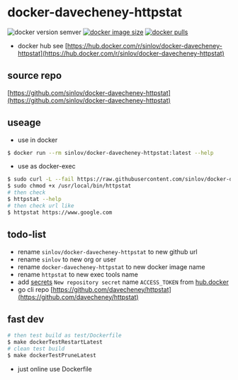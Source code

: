 # docker-davecheney-httpstat

![docker version semver](https://img.shields.io/docker/v/sinlov/docker-davecheney-httpstat?sort=semver)
[![docker image size](https://img.shields.io/docker/image-size/sinlov/docker-davecheney-httpstat)](https://hub.docker.com/r/sinlov/docker-davecheney-httpstat)
[![docker pulls](https://img.shields.io/docker/pulls/sinlov/docker-davecheney-httpstat)](https://hub.docker.com/r/sinlov/docker-davecheney-httpstat/tags?page=1&ordering=last_updated)

- docker hub see [https://hub.docker.com/r/sinlov/docker-davecheney-httpstat](https://hub.docker.com/r/sinlov/docker-davecheney-httpstat)

## source repo

[https://github.com/sinlov/docker-davecheney-httpstat](https://github.com/sinlov/docker-davecheney-httpstat)

## useage

- use in docker

```bash
$ docker run --rm sinlov/docker-davecheney-httpstat:latest --help
```

- use as docker-exec

```bash
$ sudo curl -L --fail https://raw.githubusercontent.com/sinlov/docker-davecheney-httpstat/main/run.sh -o /usr/local/bin/httpstat
$ sudo chmod +x /usr/local/bin/httpstat
# then check
$ httpstat --help
# then check url like
$ httpstat https://www.google.com
```

## todo-list

- rename `sinlov/docker-davecheney-httpstat` to new github url
- rename `sinlov` to new org or user
- rename `docker-davecheney-httpstat` to new docker image name
- rename `httpstat` to new exec tools name
- add [secrets](https://github.com/sinlov/docker-davecheney-httpstat/settings/secrets/actions) `New repository secret` name `ACCESS_TOKEN` from [hub.docker](https://hub.docker.com/settings/security)
- go cli repo [https://github.com/davecheney/httpstat](https://github.com/davecheney/httpstat)

## fast dev

```bash
# then test build as test/Dockerfile
$ make dockerTestRestartLatest
# clean test build
$ make dockerTestPruneLatest
```

- just online use Dockerfile